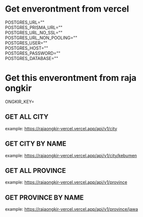 # Get enverontment from vercel
POSTGRES_URL="" <br>
POSTGRES_PRISMA_URL="" <br>
POSTGRES_URL_NO_SSL="" <br>
POSTGRES_URL_NON_POOLING="" <br>
POSTGRES_USER="" <br>
POSTGRES_HOST="" <br>
POSTGRES_PASSWORD="" <br>
POSTGRES_DATABASE="" <br>

# Get this enverontment from raja ongkir 
ONGKIR_KEY=

## GET ALL CITY 
example:
https://rajaongkir-vercel.vercel.app/api/v1/city
## GET CITY BY NAME
example:
https://rajaongkir-vercel.vercel.app/api/v1/city/kebumen
## GET ALL PROVINCE 
example:
https://rajaongkir-vercel.vercel.app/api/v1/province
## GET PROVINCE BY NAME
example:
https://rajaongkir-vercel.vercel.app/api/v1/province/jawa
